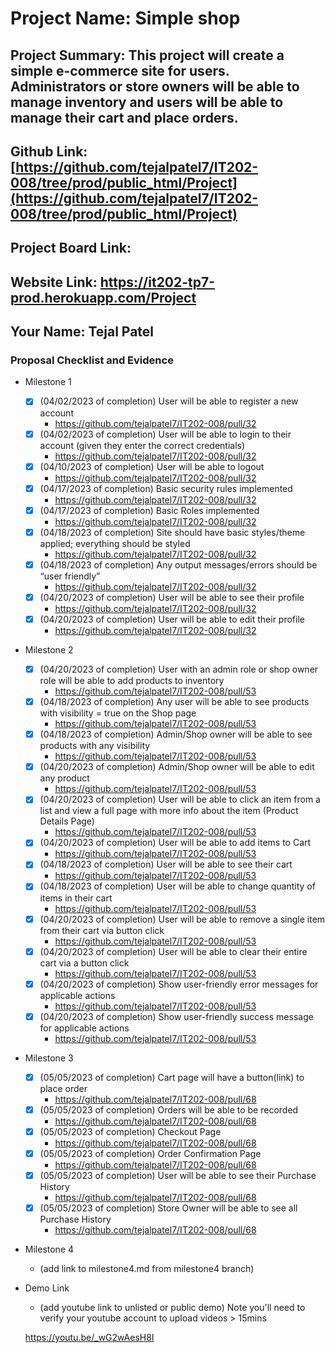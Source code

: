 # Project Name: Simple shop
## Project Summary:  This project will create a simple e-commerce site for users. Administrators or store owners will be able to manage inventory and users will be able to manage their cart and place orders.
## Github Link: [https://github.com/tejalpatel7/IT202-008/tree/prod/public_html/Project](https://github.com/tejalpatel7/IT202-008/tree/prod/public_html/Project)
## Project Board Link: 
## Website Link: https://it202-tp7-prod.herokuapp.com/Project
## Your Name: Tejal Patel

 <!-- Line item / Feature template (use this for each bullet point) -- DO NOT DELETE THIS SECTION


- [ ] \(mm/dd/yyyy of completion) Feature Title (from the proposal bullet point, if it's a sub-point indent it properly)
  -  Link to related .md file: [Link Name](link url)

 End Line item / Feature Template -- DO NOT DELETE THIS SECTION --> 
 
 
### Proposal Checklist and Evidence

- Milestone 1
    - [X] \(04/02/2023 of completion) User will be able to register a new account
        -  https://github.com/tejalpatel7/IT202-008/pull/32 
    - [X] \(04/02/2023 of completion) User will be able to login to their account (given they enter the correct credentials)
        -  https://github.com/tejalpatel7/IT202-008/pull/32
    - [X] \(04/10/2023 of completion) User will be able to logout
        -  https://github.com/tejalpatel7/IT202-008/pull/32
    - [X] \(04/17/2023 of completion) Basic security rules implemented
        -  https://github.com/tejalpatel7/IT202-008/pull/32
    - [X] \(04/17/2023 of completion) Basic Roles implemented
        -  https://github.com/tejalpatel7/IT202-008/pull/32
    - [X] \(04/18/2023 of completion) Site should have basic styles/theme applied; everything should be styled
        -  https://github.com/tejalpatel7/IT202-008/pull/32
    - [X] \(04/18/2023 of completion) Any output messages/errors should be “user friendly”
        -  https://github.com/tejalpatel7/IT202-008/pull/32
    - [X] \(04/20/2023 of completion) User will be able to see their profile
        -  https://github.com/tejalpatel7/IT202-008/pull/32
    - [X] \(04/20/2023 of completion) User will be able to edit their profile
        -  https://github.com/tejalpatel7/IT202-008/pull/32

- Milestone 2
   - [X] \(04/20/2023 of completion) User with an admin role or shop owner role will be able to add products to inventory
        -  https://github.com/tejalpatel7/IT202-008/pull/53 
    - [X] \(04/18/2023 of completion) Any user will be able to see products with visibility = true on the Shop page
        - https://github.com/tejalpatel7/IT202-008/pull/53
    - [X] \(04/18/2023 of completion) Admin/Shop owner will be able to see products with any visibility
        -  https://github.com/tejalpatel7/IT202-008/pull/53
    - [X] \(04/20/2023 of completion) Admin/Shop owner will be able to edit any product
        -  https://github.com/tejalpatel7/IT202-008/pull/53
    - [X] \(04/20/2023 of completion) User will be able to click an item from a list and view a full page with more info about the item (Product Details Page)
        -  https://github.com/tejalpatel7/IT202-008/pull/53
    - [X] \(04/20/2023 of completion) User will be able to add items to Cart
        -  https://github.com/tejalpatel7/IT202-008/pull/53
    - [X] \(04/18/2023 of completion) User will be able to see their cart
        -  https://github.com/tejalpatel7/IT202-008/pull/53
    - [X] \(04/18/2023 of completion) User will be able to change quantity of items in their cart
        -  https://github.com/tejalpatel7/IT202-008/pull/53 
    - [X] \(04/20/2023 of completion) User will be able to remove a single item from their cart via button click
        -  https://github.com/tejalpatel7/IT202-008/pull/53
    - [X] \(04/20/2023 of completion) User will be able to clear their entire cart via a button click
        -  https://github.com/tejalpatel7/IT202-008/pull/53  
    - [X] \(04/20/2023 of completion) Show user-friendly error messages for applicable actions
        -  https://github.com/tejalpatel7/IT202-008/pull/53 
    - [X] \(04/20/2023 of completion) Show user-friendly success message for applicable actions
        -  https://github.com/tejalpatel7/IT202-008/pull/53

- Milestone 3
   - [X] \(05/05/2023 of completion) Cart page will have a button(link) to place order
        - https://github.com/tejalpatel7/IT202-008/pull/68
    - [X] \(05/05/2023 of completion) Orders will be able to be recorded
        -  https://github.com/tejalpatel7/IT202-008/pull/68
    - [X] \(05/05/2023 of completion) Checkout Page
        -  https://github.com/tejalpatel7/IT202-008/pull/68
    - [X] \(05/05/2023 of completion) Order Confirmation Page
        -  https://github.com/tejalpatel7/IT202-008/pull/68   
    - [X] \(05/05/2023 of completion) User will be able to see their Purchase History
        -  https://github.com/tejalpatel7/IT202-008/pull/68
    - [X] \(05/05/2023 of completion) Store Owner will be able to see all Purchase History
        -  https://github.com/tejalpatel7/IT202-008/pull/68 

- Milestone 4
  - (add link to milestone4.md from milestone4 branch)

- Demo Link
  - (add youtube link to unlisted or public demo) Note you'll need to verify your youtube account to upload videos > 15mins

  https://youtu.be/_wG2wAesH8I
  